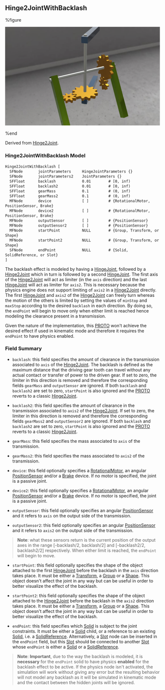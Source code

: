 ## Hinge2JointWithBacklash

%figure

![Hinge2JointWithBacklash](images/joints/Hinge2JointWithBacklash/Hinge2JointWithBacklash.png)

%end

Derived from [Hinge2Joint](../reference/hinge2joint.md).

### Hinge2JointWithBacklash Model

```
Hinge2JointWithBacklash [
  SFNode       jointParameters     HingeJointParameters {}
  SFNode       jointParameters2    JointParameters {}
  SFFloat      backlash            0.01        # [0, inf)
  SFFloat      backlash2           0.01        # [0, inf)
  SFFloat      gearMass            0.1         # (0, inf)
  SFFloat      gearMass2           0.1         # (0, inf)
  MFNode       device              [ ]         # {RotationalMotor, PositionSensor, Brake}
  MFNode       device2             [ ]         # {RotationalMotor, PositionSensor, Brake}
  MFNode       outputSensor        [ ]         # {PositionSensor}
  MFNode       outputSensor2       [ ]         # {PositionSensor}
  MFNode       startPoint          NULL        # {Group, Transform, or Shape}
  MFNode       startPoint2         NULL        # {Group, Transform, or Shape}
  SFNode       endPoint            NULL        # {Solid, SolidReference, or Slot}
]
```

The backlash effect is modeled by having a [HingeJoint](../reference/hingejoint.md), followed by a [Hinge2Joint](../reference/hinge2joint.md) which in turn is followed by a second [HingeJoint](../reference/hingejoint.md).
The first axis of the [Hinge2Joint](../reference/hinge2joint.md) will act as limiter (in the `axis`  direction) and the last [HingeJoint](../reference/hingejoint.md) will act as limiter for `axis2`.
This is necessary because the physics engine does not support limiting of `axis2` in a [Hinge2Joint](../reference/hinge2joint.md) directly.
The first [HingeJoint](../reference/hingejoint.md) and `axis2` of the [Hinge2Joint](../reference/hinge2joint.md) can freely turn whereas the motion of the others is limited by setting the values of `minStop` and `maxStop` according to the desired `backlash` in each direction.
By doing so, the `endPoint` will begin to move only when either limit is reached hence modeling the clearance present in a transmission.

Given the nature of the implementation, this [PROTO](../reference/proto.md) won't achieve the desired effect if used in kinematic mode and therefore it requires the `endPoint` to have physics enabled.

### Field Summary

- `backlash`: this field specifies the amount of clearance in the transmission associated to `axis` of the [Hinge2Joint](../reference/hinge2joint.md). The backlash is defined as the maximum distance that the driving gear tooth can travel without any actual contact or transfer of power to the driven gear.
If set to zero, the limiter in this direction is removed and therefore the corresponding fields `gearMass` and `outputSensor` are ignored.
If both `backlash` and `backlash2` are set to zero, `startPoint` is also ignored and the [PROTO](../reference/proto.md) reverts to a classic [Hinge2Joint](../reference/hinge2joint.md).

- `backlash2`: this field specifies the amount of clearance in the transmission associated to `axis2` of the [Hinge2Joint](../reference/hinge2joint.md).
If set to zero, the limiter in this direction is removed and therefore the corresponding fields `gearMass2` and `outputSensor2` are ignored.
If both `backlash` and `backlash2` are set to zero, `startPoint` is also ignored and the [PROTO](../reference/proto.md) reverts to a classic [Hinge2Joint](../reference/hinge2joint.md).

- `gearMass`: this field specifies the mass associated to `axis` of the transmission.

- `gearMass2`: this field specifies the mass associated to `axis2` of the transmission.

- `device`: this field optionally specifies a [RotationalMotor](../reference/rotationalmotor.md), an angular [PositionSensor](../reference/positionsensor.md) and/or a [Brake](../reference/brake.md) device.
If no motor is specified, the joint is a passive joint.

- `device2`: this field optionally specifies a [RotationalMotor](../reference/rotationalmotor.md), an angular [PositionSensor](../reference/positionsensor.md) and/or a [Brake](../reference/brake.md) device.
If no motor is specified, the joint is a passive joint.

- `outputSensor`: this field optionally specifies an angular [PositionSensor](../reference/positionsensor.md) and it refers to `axis` on the output side of the transmission.

- `outputSensor2`: this field optionally specifies an angular [PositionSensor](../reference/positionsensor.md) and it refers to `axis2` on the output side of the transmission.

> **Note**: what these sensors return is the current position of the output axes in the range [-backlash/2, backlash/2] and [-backlash2/2, backlash2/2] respectively. When either limit is reached, the `endPoint` will begin to move.

- `startPoint`: this field optionally specifies the shape of the object attached to the first [HingeJoint](../reference/hingejoint.md) before the backlash in the `axis` direction takes place.
It must be either a [Transform](../reference/transform.md), a [Group](../reference/group.md) or a [Shape](../reference/shape.md).
This object doesn't affect the joint in any way but can be useful in order to better visualize the effect of the backlash.

- `startPoint2`: this field optionally specifies the shape of the object attached to the [Hinge2Joint](../reference/hinge2joint.md) before the backlash in the `axis2` direction takes place.
It must be either a [Transform](../reference/transform.md), a [Group](../reference/group.md) or a [Shape](../reference/shape.md).
This object doesn't affect the joint in any way but can be useful in order to better visualize the effect of the backlash.

- `endPoint`: this field specifies which [Solid](../reference/solid.md) is subject to the joint constraints. It must be either a [Solid](../reference/solid.md) child, or a reference to an existing [Solid](../reference/solid.md), i.e. a [SolidReference](../reference/solidreference.md).
Alternatively, a [Slot](../reference/slot.md) node can be inserted in the `endPoint` field, but this [Slot](../reference/slot.md) should be connected to another [Slot](../reference/slot.md) whose `endPoint` is either a [Solid](../reference/solid.md) or a [SolidReference](../reference/solidreference.md).

> **Note**: **Important**, due to the way the backlash is modeled, it is **necessary** for the `endPoint` solid to have physics **enabled** for the backlash effect to be active.
If the physics node isn't activated, the simulation will work without giving any error but the resulting behavior will not model any backlash as it will be simulated in kinematic mode and the contact between the hidden joints will be ignored.
